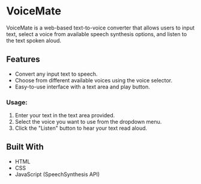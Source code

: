 # VoiceMate

VoiceMate is a web-based text-to-voice converter that allows users to input text, select a voice from available speech synthesis options, and listen to the text spoken aloud.

## Features

- Convert any input text to speech.
- Choose from different available voices using the voice selector.
- Easy-to-use interface with a text area and play button.


### Usage:

1. Enter your text in the text area provided.
2. Select the voice you want to use from the dropdown menu.
3. Click the "Listen" button to hear your text read aloud.

## Built With
- HTML
- CSS
- JavaScript (SpeechSynthesis API)